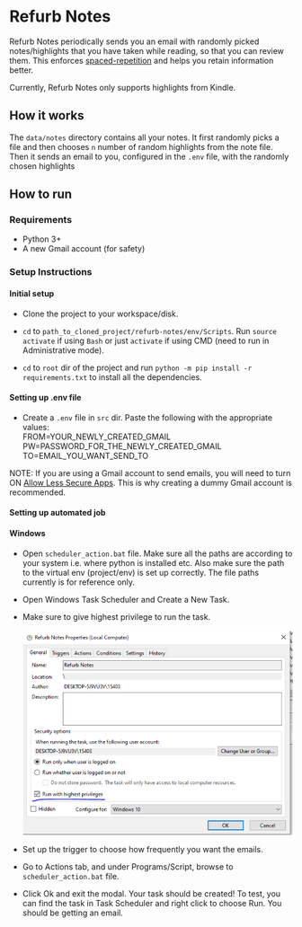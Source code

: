 # Refurb Notes

Refurb Notes periodically sends you an email with randomly picked notes/highlights that you have taken while reading, so that you can review them. This enforces [spaced-repetition](https://en.wikipedia.org/wiki/Spaced_repetition) and helps you retain information better. 

Currently, Refurb Notes only supports highlights from Kindle. 

## How it works
The `data/notes` directory contains all your notes. It first randomly picks a file and then chooses `n` number of random highlights from the note file. Then it sends an email to you, configured in the `.env` file, with the randomly chosen highlights

## How to run
### Requirements
- Python 3+
- A new Gmail account (for safety)

### Setup Instructions

#### Initial setup
- Clone the project to your workspace/disk.

- `cd` to `path_to_cloned_project/refurb-notes/env/Scripts`. Run `source activate` if using `Bash` or just `activate` if using CMD (need to run in Administrative mode).

- `cd` to `root` dir of the project and run `python -m pip install -r requirements.txt` to install all the dependencies. 
#### Setting up .env file
- Create a `.env` file in `src` dir. Paste the following with the appropriate values: <br/>
FROM=YOUR_NEWLY_CREATED_GMAIL <br/>
PW=PASSWORD_FOR_THE_NEWLY_CREATED_GMAIL <br/>
TO=EMAIL_YOU_WANT_SEND_TO <br/>

NOTE: If you are using a Gmail account to send emails, you will need to turn ON [Allow Less Secure Apps](https://www.google.com/settings/security/lesssecureapps). This is why creating a dummy Gmail account is recommended.
#### Setting up automated job
#### Windows
- Open `scheduler_action.bat` file. Make sure all the paths are according to your system i.e. where python is installed etc. Also make sure the 
path to the virtual env (project/env) is set up correctly. The file paths currently is for reference only.  
- Open Windows Task Scheduler and Create a New Task.
- Make sure to give highest privilege to run the task.<br/><br/>
![Admin Privileges](windows_scheduler_admin_privileges.PNG)

- Set up the trigger to choose how frequently you want the emails.
- Go to Actions tab, and under Programs/Script, browse to `scheduler_action.bat` file. 
- Click Ok and exit the modal. Your task should be created! To test, you can find the task in Task Scheduler and right click to choose Run. You should be getting an email. 

